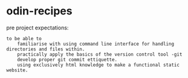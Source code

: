 # odin-recipes
pre project expectations:

    to be able to 
        familiarise with using command line interface for handling directories and files within.
        practically apply the basics of the version control tool -git 
        develop proper git commit ettiquette.
        using exclusively html knowledge to make a functional static website.